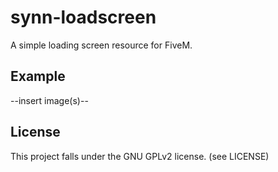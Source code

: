 # synn-loadscreen

A simple loading screen resource for FiveM.

## Example

--insert image(s)--

## License

This project falls under the GNU GPLv2 license. (see LICENSE)